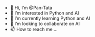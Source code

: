 - 👋 Hi, I’m @Pan-Tata
- 👀 I’m interested in Python and AI
- 🌱 I’m currently learning Python and AI
- 💞️ I’m looking to collaborate on AI
- 📫 How to reach me ...

<!---
Pan-Tata/Pan-Tata is a ✨ special ✨ repository because its `README.md` (this file) appears on your GitHub profile.
You can click the Preview link to take a look at your changes.
--->
